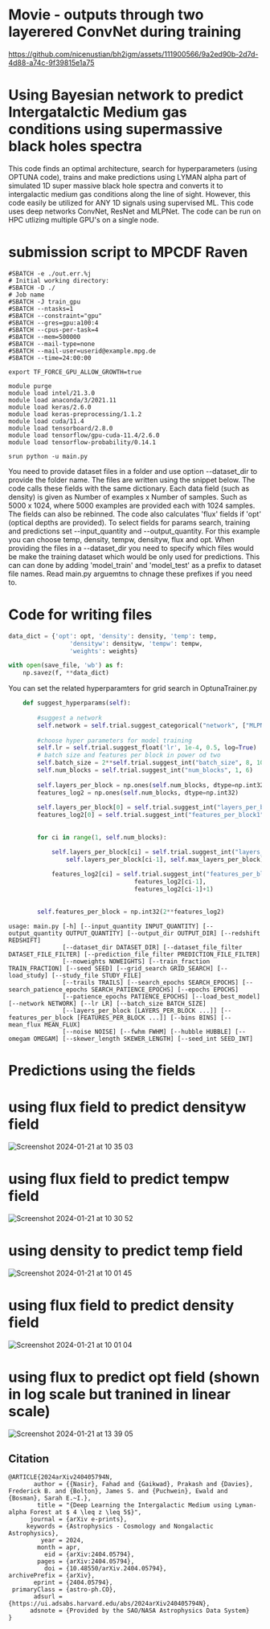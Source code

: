 # Movie - outputs through two layerered ConvNet during training
https://github.com/nicenustian/bh2igm/assets/111900566/9a2ed90b-2d7d-4d88-a74c-9f39815e1a75


# Using Bayesian network to predict Intergatalctic Medium gas conditions using supermassive black holes spectra

This code finds an optimal architecture, search for hyperparameters (using OPTUNA code), trains and make predictions using LYMAN alpha part of simulated 1D super massive black hole spectra and converts it to intergalactic medium gas conditions along the line of sight. However, this code easily be utilized for ANY 1D signals using supervised ML. This code uses deep networks ConvNet, ResNet and MLPNet. The code can be run on HPC utlizing multiple GPU's on a single node.

# submission script to MPCDF Raven
```command
#SBATCH -e ./out.err.%j
# Initial working directory:
#SBATCH -D ./
# Job name
#SBATCH -J train_gpu
#SBATCH --ntasks=1
#SBATCH --constraint="gpu"
#SBATCH --gres=gpu:a100:4
#SBATCH --cpus-per-task=4
#SBATCH --mem=500000
#SBATCH --mail-type=none
#SBATCH --mail-user=userid@example.mpg.de
#SBATCH --time=24:00:00

export TF_FORCE_GPU_ALLOW_GROWTH=true

module purge
module load intel/21.3.0
module load anaconda/3/2021.11
module load keras/2.6.0
module load keras-preprocessing/1.1.2
module load cuda/11.4
module load tensorboard/2.8.0
module load tensorflow/gpu-cuda-11.4/2.6.0
module load tensorflow-probability/0.14.1

srun python -u main.py
```

You need to provide dataset files in a folder and use option --dataset_dir to provide the folder name. The files are written using the snippet below. The code calls these fields with the same dictionary. Each data field (such as density) is given as Number of examples x Number of samples. Such as 5000 x 1024, where 5000 examples are provided each with 1024 samples. The fields can also be rebinned. The code also calculates 'flux' fields if 'opt' (optical depths are provided). To select fields for params search, training and predictions set --input_quantity and --output_quantity. For this example you can choose temp, density, tempw, densityw, flux and opt. When providing the files in a --dataset_dir you need to specify which files would be make the training dataset which would be only used for predictions. This can can done by adding 'model_train' and 'model_test' as a prefix to dataset file names. Read main.py arguemtns to chnage these prefixes if you need to. 

# Code for writing files
```python
data_dict = {'opt': opt, 'density': density, 'temp': temp, 
                 'densityw': densityw, 'tempw': tempw,
                 'weights': weights}

with open(save_file, 'wb') as f:
    np.savez(f, **data_dict)
```

You can set the related hyperparamters for grid search in OptunaTrainer.py

```python
    def suggest_hyperparams(self):
                
        #suggest a network
        self.network = self.trial.suggest_categorical("network", ["MLPNet","ConvNet", "ResNet"])
        
        #choose hyper parameters for model training
        self.lr = self.trial.suggest_float('lr', 1e-4, 0.5, log=True)
        # batch size and features per block in power od two
        self.batch_size = 2**self.trial.suggest_int("batch_size", 8, 10)
        self.num_blocks = self.trial.suggest_int("num_blocks", 1, 6)
        
        self.layers_per_block = np.ones(self.num_blocks, dtype=np.int32)
        features_log2 = np.ones(self.num_blocks, dtype=np.int32)
        
        self.layers_per_block[0] = self.trial.suggest_int("layers_per_block1", 1, 2)
        features_log2[0] = self.trial.suggest_int("features_per_block1", 1, 5)
        
    
        for ci in range(1, self.num_blocks):

            self.layers_per_block[ci] = self.trial.suggest_int("layers_per_block"+str(ci+1), 
                self.layers_per_block[ci-1], self.max_layers_per_block)
            
            features_log2[ci] = self.trial.suggest_int("features_per_block"+str(ci+1), 
                                   features_log2[ci-1], 
                                   features_log2[ci-1]+1)
            
        
        self.features_per_block = np.int32(2**features_log2)
```

```command  
usage: main.py [-h] [--input_quantity INPUT_QUANTITY] [--output_quantity OUTPUT_QUANTITY] [--output_dir OUTPUT_DIR] [--redshift REDSHIFT]
               [--dataset_dir DATASET_DIR] [--dataset_file_filter DATASET_FILE_FILTER] [--prediction_file_filter PREDICTION_FILE_FILTER]
               [--noweights NOWEIGHTS] [--train_fraction TRAIN_FRACTION] [--seed SEED] [--grid_search GRID_SEARCH] [--load_study] [--study_file STUDY_FILE]
               [--trails TRAILS] [--search_epochs SEARCH_EPOCHS] [--search_patience_epochs SEARCH_PATIENCE_EPOCHS] [--epochs EPOCHS]
               [--patience_epochs PATIENCE_EPOCHS] [--load_best_model] [--network NETWORK] [--lr LR] [--batch_size BATCH_SIZE]
               [--layers_per_block [LAYERS_PER_BLOCK ...]] [--features_per_block [FEATURES_PER_BLOCK ...]] [--bins BINS] [--mean_flux MEAN_FLUX]
               [--noise NOISE] [--fwhm FWHM] [--hubble HUBBLE] [--omegam OMEGAM] [--skewer_length SKEWER_LENGTH] [--seed_int SEED_INT]
```

# Predictions using the fields

# using flux field to predict densityw field
![Screenshot 2024-01-21 at 10 35 03](https://github.com/nicenustian/bh2igm/assets/111900566/91dccadd-63bb-4b50-9141-1f2311cc4e5d)


# using flux field to predict tempw field
![Screenshot 2024-01-21 at 10 30 52](https://github.com/nicenustian/bh2igm/assets/111900566/75ec2c55-ff2e-4d4e-9d3f-3b4b2acd128c)

# using density to predict temp field
![Screenshot 2024-01-21 at 10 01 45](https://github.com/nicenustian/bh2igm/assets/111900566/8ed58b74-321b-4e38-a10d-f8cc66fbf961)

# using flux field to predict density field
![Screenshot 2024-01-21 at 10 01 04](https://github.com/nicenustian/bh2igm/assets/111900566/a052a96f-15df-4207-bc09-87b3894e70f4)

# using flux to predict opt field (shown in log scale but tranined in linear scale)
![Screenshot 2024-01-21 at 13 39 05](https://github.com/nicenustian/bh2igm/assets/111900566/e9f30811-b244-4198-84bf-d0d285965253)


## Citation

```
@ARTICLE{2024arXiv240405794N,
       author = {{Nasir}, Fahad and {Gaikwad}, Prakash and {Davies}, Frederick B. and {Bolton}, James S. and {Puchwein}, Ewald and {Bosman}, Sarah E.~I.},
        title = "{Deep Learning the Intergalactic Medium using Lyman-alpha Forest at $ 4 \leq z \leq 5$}",
      journal = {arXiv e-prints},
     keywords = {Astrophysics - Cosmology and Nongalactic Astrophysics},
         year = 2024,
        month = apr,
          eid = {arXiv:2404.05794},
        pages = {arXiv:2404.05794},
          doi = {10.48550/arXiv.2404.05794},
archivePrefix = {arXiv},
       eprint = {2404.05794},
 primaryClass = {astro-ph.CO},
       adsurl = {https://ui.adsabs.harvard.edu/abs/2024arXiv240405794N},
      adsnote = {Provided by the SAO/NASA Astrophysics Data System}
}
```
